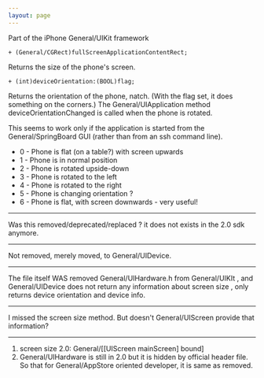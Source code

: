 ```yaml
---
layout: page
---
```




Part of the iPhone General/UIKit framework

<code>+ (General/CGRect)fullScreenApplicationContentRect;</code>

Returns the size of the phone's screen.

<code>+ (int)deviceOrientation:(BOOL)flag;</code>

Returns the orientation of the phone, natch. (With the flag set, it does something on the corners.) The General/UIApplication method deviceOrientationChanged is called when the phone is rotated.

This seems to work only if the application is started from the General/SpringBoard GUI (rather than from an ssh command line).


* 0 - Phone is flat (on a table?) with screen upwards
* 1 - Phone is in normal position
* 2 - Phone is rotated upside-down
* 3 - Phone is rotated to the left
* 4 - Phone is rotated to the right
* 5 - Phone is changing orientation ? 
* 6 - Phone is flat, with screen downwards - very useful!


----

Was this removed/deprecated/replaced ? it does not exists in the 2.0 sdk anymore.

----
Not removed, merely moved, to General/UIDevice.


----
The file itself WAS removed General/UIHardware.h from General/UIKIt , and General/UIDevice does not return any information about screen size  , only returns device orientation and device info.

----
I missed the screen size method. But doesn't General/UIScreen provide that information?

----
1. screen size 2.0: General/[[UIScreen mainScreen] bound]
2. General/UIHardware is still in 2.0 but it is hidden by official header file. So that for General/AppStore oriented developer, it is same as removed.